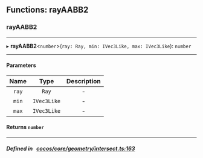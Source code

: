 ## Functions: rayAABB2

### rayAABB2


___
▸ **rayAABB2**<`number`\>(`ray: Ray, min: IVec3Like, max: IVec3Like`): `number`
___


#### Parameters

| Name | Type | Description |
| :------: | :------: | :------: |
| `ray` | `Ray` | - |
| `min` | `IVec3Like` | - |
| `max` | `IVec3Like` | - |

#### Returns `number` 
___


##### Defined in &nbsp;   [cocos/core/geometry/intersect.ts:163](https://github.com/cocos-creator/engine/blob/c7bf6b8a9/cocos/core/geometry/intersect.ts#L163)&nbsp;
